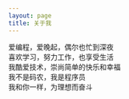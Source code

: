 ```yaml
---
layout: page
title: 关于我
---
```


<p class="message">
  爱编程，爱晚起，偶尔也忙到深夜<br />
  喜欢学习，努力工作，也享受生活<br />
  我酷爱技术，崇尚简单的快乐和幸福<br />  
  我不是码农，我是程序员<br />  
  我和你一样，为理想而奋斗<br />  
</p>

